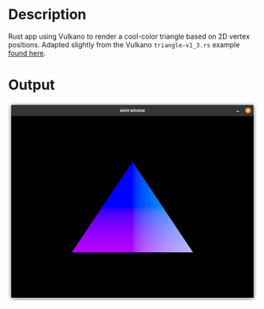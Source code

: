 # Description

Rust app using Vulkano to render a cool-color triangle based on 2D vertex positions. Adapted slightly from the Vulkano `triangle-v1_3.rs` example [found here](https://github.com/vulkano-rs/vulkano/blob/v0.34.0/examples/src/bin/triangle-v1_3.rs).

# Output
![output.png](./output/output.png)